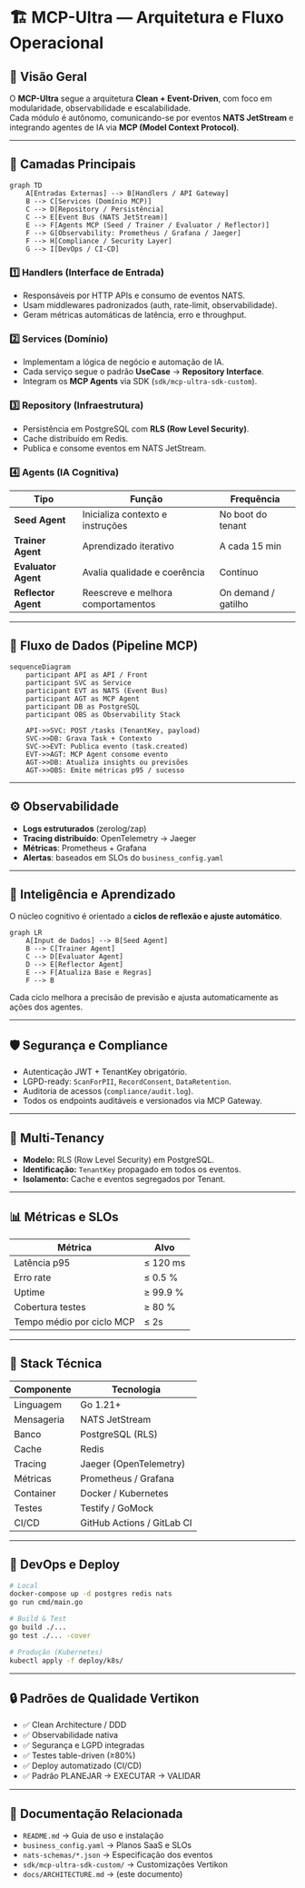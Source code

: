 # 🏗️ MCP-Ultra — Arquitetura e Fluxo Operacional

## 📘 Visão Geral

O **MCP-Ultra** segue a arquitetura **Clean + Event-Driven**, com foco em modularidade, observabilidade e escalabilidade.  
Cada módulo é autônomo, comunicando-se por eventos **NATS JetStream** e integrando agentes de IA via **MCP (Model Context Protocol)**.

---

## 🧱 Camadas Principais

```mermaid
graph TD
    A[Entradas Externas] --> B[Handlers / API Gateway]
    B --> C[Services (Domínio MCP)]
    C --> D[Repository / Persistência]
    C --> E[Event Bus (NATS JetStream)]
    E --> F[Agents MCP (Seed / Trainer / Evaluator / Reflector)]
    F --> G[Observability: Prometheus / Grafana / Jaeger]
    F --> H[Compliance / Security Layer]
    G --> I[DevOps / CI-CD]
```

### 1️⃣ Handlers (Interface de Entrada)
- Responsáveis por HTTP APIs e consumo de eventos NATS.  
- Usam middlewares padronizados (auth, rate-limit, observabilidade).  
- Geram métricas automáticas de latência, erro e throughput.

### 2️⃣ Services (Domínio)
- Implementam a lógica de negócio e automação de IA.  
- Cada serviço segue o padrão **UseCase** → **Repository Interface**.  
- Integram os **MCP Agents** via SDK (`sdk/mcp-ultra-sdk-custom`).

### 3️⃣ Repository (Infraestrutura)
- Persistência em PostgreSQL com **RLS (Row Level Security)**.  
- Cache distribuído em Redis.  
- Publica e consome eventos em NATS JetStream.

### 4️⃣ Agents (IA Cognitiva)
| Tipo | Função | Frequência |
|------|---------|-------------|
| **Seed Agent** | Inicializa contexto e instruções | No boot do tenant |
| **Trainer Agent** | Aprendizado iterativo | A cada 15 min |
| **Evaluator Agent** | Avalia qualidade e coerência | Contínuo |
| **Reflector Agent** | Reescreve e melhora comportamentos | On demand / gatilho |

---

## 🔁 Fluxo de Dados (Pipeline MCP)

```mermaid
sequenceDiagram
    participant API as API / Front
    participant SVC as Service
    participant EVT as NATS (Event Bus)
    participant AGT as MCP Agent
    participant DB as PostgreSQL
    participant OBS as Observability Stack

    API->>SVC: POST /tasks (TenantKey, payload)
    SVC->>DB: Grava Task + Contexto
    SVC->>EVT: Publica evento (task.created)
    EVT->>AGT: MCP Agent consome evento
    AGT->>DB: Atualiza insights ou previsões
    AGT->>OBS: Emite métricas p95 / sucesso
```

---

## ⚙️ Observabilidade

- **Logs estruturados** (zerolog/zap)
- **Tracing distribuído**: OpenTelemetry → Jaeger  
- **Métricas**: Prometheus + Grafana  
- **Alertas**: baseados em SLOs do `business_config.yaml`

---

## 🧠 Inteligência e Aprendizado

O núcleo cognitivo é orientado a **ciclos de reflexão e ajuste automático**.

```mermaid
graph LR
    A[Input de Dados] --> B[Seed Agent]
    B --> C[Trainer Agent]
    C --> D[Evaluator Agent]
    D --> E[Reflector Agent]
    E --> F[Atualiza Base e Regras]
    F --> B
```

Cada ciclo melhora a precisão de previsão e ajusta automaticamente as ações dos agentes.

---

## 🛡️ Segurança e Compliance

- Autenticação JWT + TenantKey obrigatório.  
- LGPD-ready: `ScanForPII`, `RecordConsent`, `DataRetention`.  
- Auditoria de acessos (`compliance/audit.log`).  
- Todos os endpoints auditáveis e versionados via MCP Gateway.

---

## 🧩 Multi-Tenancy

- **Modelo:** RLS (Row Level Security) em PostgreSQL.  
- **Identificação:** `TenantKey` propagado em todos os eventos.  
- **Isolamento:** Cache e eventos segregados por Tenant.

---

## 📊 Métricas e SLOs

| Métrica | Alvo |
|----------|------|
| Latência p95 | ≤ 120 ms |
| Erro rate | ≤ 0.5 % |
| Uptime | ≥ 99.9 % |
| Cobertura testes | ≥ 80 % |
| Tempo médio por ciclo MCP | ≤ 2s |

---

## 🧩 Stack Técnica

| Componente | Tecnologia |
|-------------|-------------|
| Linguagem | Go 1.21+ |
| Mensageria | NATS JetStream |
| Banco | PostgreSQL (RLS) |
| Cache | Redis |
| Tracing | Jaeger (OpenTelemetry) |
| Métricas | Prometheus / Grafana |
| Container | Docker / Kubernetes |
| Testes | Testify / GoMock |
| CI/CD | GitHub Actions / GitLab CI |

---

## 🧭 DevOps e Deploy

```bash
# Local
docker-compose up -d postgres redis nats
go run cmd/main.go

# Build & Test
go build ./...
go test ./... -cover

# Produção (Kubernetes)
kubectl apply -f deploy/k8s/
```

---

## 🔒 Padrões de Qualidade Vertikon

- ✅ Clean Architecture / DDD  
- ✅ Observabilidade nativa  
- ✅ Segurança e LGPD integradas  
- ✅ Testes table-driven (≥80%)  
- ✅ Deploy automatizado (CI/CD)  
- ✅ Padrão PLANEJAR → EXECUTAR → VALIDAR

---

## 📘 Documentação Relacionada

- `README.md` → Guia de uso e instalação  
- `business_config.yaml` → Planos SaaS e SLOs  
- `nats-schemas/*.json` → Especificação dos eventos  
- `sdk/mcp-ultra-sdk-custom/` → Customizações Vertikon  
- `docs/ARCHITECTURE.md` → (este documento)
